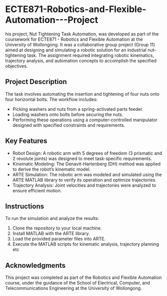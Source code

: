 # ECTE871-Robotics-and-Flexible-Automation---Project
his project, Nut Tightening Task Automation, was developed as part of the coursework for ECTE871 - Robotics and Flexible Automation at the University of Wollongong. It was a collaborative group project (Group 11) aimed at designing and simulating a robotic solution for an industrial nut-tightening task. The assignment required integrating robotic kinematics, trajectory analysis, and automation concepts to accomplish the specified objectives.

## Project Description
The task involves automating the insertion and tightening of four nuts onto four horizontal bolts. The workflow includes:

- Picking washers and nuts from a spring-activated parts feeder.
- Loading washers onto bolts before securing the nuts.
- Performing these operations using a computer-controlled manipulator designed with specified constraints and requirements.

## Key Features
- Robot Design: A robotic arm with 5 degrees of freedom (3 prismatic and 2 revolute joints) was designed to meet task-specific requirements.
- Kinematic Modeling: The Denavit-Hartenberg (DH) method was applied to derive the robot’s kinematic model.
- ARTE Simulation: The robotic arm was modeled and simulated using the ARTE MATLAB library to verify its operation and optimize trajectories.
- Trajectory Analysis: Joint velocities and trajectories were analyzed to ensure efficient motion.

## Instructions
To run the simulation and analyze the results:
1) Clone the repository to your local machine.
2) Install MATLAB with the ARTE library.
3) Load the provided parameter files into ARTE.
4) Execute the MATLAB scripts for kinematic analysis, trajectory planning etc

## Acknowledgments
This project was completed as part of the Robotics and Flexible Automation course, under the guidance of the School of Electrical, Computer, and Telecommunications Engineering at the University of Wollongong.
